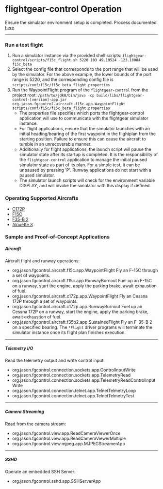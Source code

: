 # flightgear-control Operation

Ensure the simulator environment setup is completed. Process documented [here](SETUP.md).

----
### Run a test flight ###

1. Run a simulator instance via the provided shell scripts:
    `flightgear-control/scripts/f15c_flight.sh 5220 103 49.19524 -123.18084 f15c_beta`
1. Select the config file that corresponds to the port range that will be used by the simulator. For the above example, the lower bounds of the port range is 5220, and the corresponding config file is `scripts/conf/f15c/f15c_beta_flight.properties`
1. Run the WaypointFlight program of the `flightgear-control` from the project root:
    `/path/to/jdk8/bin/java -cp build/libs/flightgear-control-[version]-app.jar org.jason.fgcontrol.aircraft.f15c.app.WaypointFlight scripts/conf/f15c/f15c_beta_flight.properties`
    * The properties file specifies which ports the flightgear-control application will use to communicate with the flightgear simulator instance. 
    * For flight applications, ensure that the simulator launches with an initial heading/bearing of the first waypoint in the flightplan from the starting position. Failure to ensure this can cause the aircraft to tumble in an unrecoverable manner.
    * Additionally for flight applications, the launch script will pause the simulator state after its startup is completed. It is the responsibility of the `flightgear-control` application to manage the initial paused simulator state as part of its plan. For a simple test, it can be unpaused by pressing 'P'. Runway applications do not start with a paused simulator.
    * The simulator launch scripts will check for the environment variable DISPLAY, and will invoke the simulator with this display if defined. 

### Operating Supported Aircrafts ###
* [C172P](c172p.md)
* [F15C](f15c.md)
* [F35-B 2](f35b2.md)
* [Alouette 3](alouette3.md)

### Sample and Proof-of-Concept Applications ###
        
##### Aircraft #####
Aircraft flight and runway operations:
* org.jason.fgcontrol.aircraft.f15c.app.WaypointFlight
    Fly an F-15C through a set of waypoints.
* org.jason.fgcontrol.aircraft.f15c.app.RunwayBurnout
    Fuel up an F-15C on a runway, start the engine, apply the parking brake, await exhaustion of fuel.
* org.jason.fgcontrol.aircraft.c172p.app.WaypointFlight
    Fly an Cessna 172P through a set of waypoints.
* org.jason.fgcontrol.aircraft.c172p.app.RunwayBurnout
    Fuel up an Cessna 172P on a runway, start the engine, apply the parking brake, await exhaustion of fuel.
* org.jason.fgcontrol.aircraft.f35b2.app.SustainedFlight
    Fly an F-35-B 2 on a specified bearing.
The `*Flight` driver programs will terminate the simulator instance once its flight plan finishes execution.

-----
##### Telemetry I/O #####

Read the telemetry output and write control input:
* org.jason.fgcontrol.connection.sockets.app.ControlInputWrite
* org.jason.fgcontrol.connection.sockets.app.TelemetryRead
* org.jason.fgcontrol.connection.sockets.app.TelemetryReadControlInputWrite
* org.jason.fgcontrol.connection.telnet.app.TelnetTelmetryLoop
* org.jason.fgcontrol.connection.telnet.app.TelnetTelmetryTest

-----
##### Camera Streaming #####

Read from the camera stream:
* org.jason.fgcontrol.view.app.ReadCameraViewerOnce
* org.jason.fgcontrol.view.app.ReadCameraViewerMultiple
* org.jason.fgcontrol.view.mjpeg.app.MJPEGStreamerApp

-----
##### SSHD #####

Operate an embedded SSH Server:
* org.jason.fgcontrol.sshd.app.SSHServerApp

